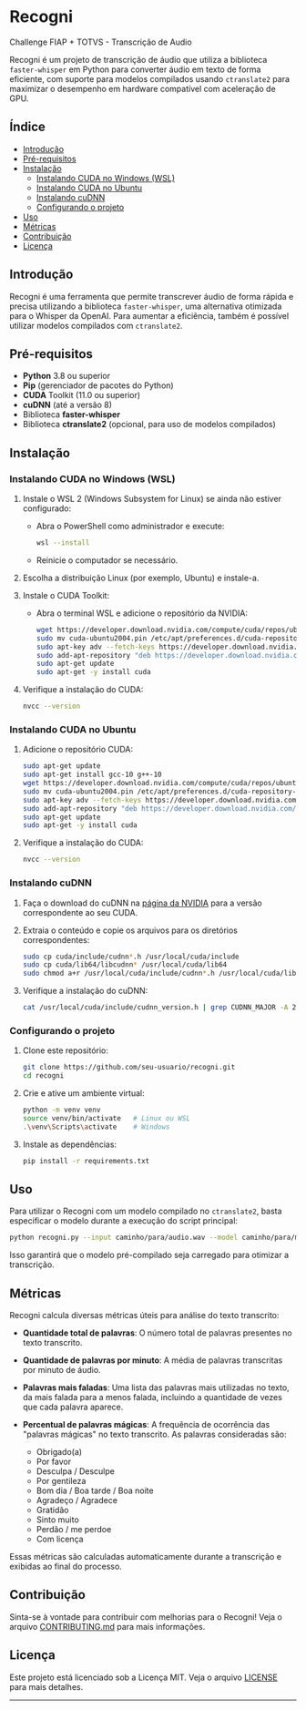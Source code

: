 # Recogni
Challenge FIAP + TOTVS - Transcrição de Audio

Recogni é um projeto de transcrição de áudio que utiliza a biblioteca `faster-whisper` em Python para converter áudio em texto de forma eficiente, com suporte para modelos compilados usando `ctranslate2` para maximizar o desempenho em hardware compatível com aceleração de GPU.

## Índice

- [Introdução](#introdução)
- [Pré-requisitos](#pré-requisitos)
- [Instalação](#instalação)
  - [Instalando CUDA no Windows (WSL)](#instalando-cuda-no-windows-wsl)
  - [Instalando CUDA no Ubuntu](#instalando-cuda-no-ubuntu)
  - [Instalando cuDNN](#instalando-cudnn)
  - [Configurando o projeto](#configurando-o-projeto)
- [Uso](#uso)
- [Métricas](#métricas)
- [Contribuição](#contribuição)
- [Licença](#licença)

## Introdução

Recogni é uma ferramenta que permite transcrever áudio de forma rápida e precisa utilizando a biblioteca `faster-whisper`, uma alternativa otimizada para o Whisper da OpenAI. Para aumentar a eficiência, também é possível utilizar modelos compilados com `ctranslate2`.

## Pré-requisitos

- **Python** 3.8 ou superior
- **Pip** (gerenciador de pacotes do Python)
- **CUDA** Toolkit (11.0 ou superior)
- **cuDNN** (até a versão 8)
- Biblioteca **faster-whisper**
- Biblioteca **ctranslate2** (opcional, para uso de modelos compilados)

## Instalação

### Instalando CUDA no Windows (WSL)

1. Instale o WSL 2 (Windows Subsystem for Linux) se ainda não estiver configurado:
   - Abra o PowerShell como administrador e execute:
     ```sh
     wsl --install
     ```
   - Reinicie o computador se necessário.

2. Escolha a distribuição Linux (por exemplo, Ubuntu) e instale-a.

3. Instale o CUDA Toolkit:
   - Abra o terminal WSL e adicione o repositório da NVIDIA:
     ```sh
     wget https://developer.download.nvidia.com/compute/cuda/repos/ubuntu2004/x86_64/cuda-ubuntu2004.pin
     sudo mv cuda-ubuntu2004.pin /etc/apt/preferences.d/cuda-repository-pin-600
     sudo apt-key adv --fetch-keys https://developer.download.nvidia.com/compute/cuda/repos/ubuntu2004/x86_64/3bf863cc.pub
     sudo add-apt-repository "deb https://developer.download.nvidia.com/compute/cuda/repos/ubuntu2004/x86_64/ /"
     sudo apt-get update
     sudo apt-get -y install cuda
     ```

4. Verifique a instalação do CUDA:
   ```sh
   nvcc --version
   ```

### Instalando CUDA no Ubuntu

1. Adicione o repositório CUDA:
   ```sh
   sudo apt-get update
   sudo apt-get install gcc-10 g++-10
   wget https://developer.download.nvidia.com/compute/cuda/repos/ubuntu2004/x86_64/cuda-ubuntu2004.pin
   sudo mv cuda-ubuntu2004.pin /etc/apt/preferences.d/cuda-repository-pin-600
   sudo apt-key adv --fetch-keys https://developer.download.nvidia.com/compute/cuda/repos/ubuntu2004/x86_64/3bf863cc.pub
   sudo add-apt-repository "deb https://developer.download.nvidia.com/compute/cuda/repos/ubuntu2004/x86_64/ /"
   sudo apt-get update
   sudo apt-get -y install cuda
   ```

2. Verifique a instalação do CUDA:
   ```sh
   nvcc --version
   ```

### Instalando cuDNN

1. Faça o download do cuDNN na [página da NVIDIA](https://developer.nvidia.com/cudnn) para a versão correspondente ao seu CUDA.
2. Extraia o conteúdo e copie os arquivos para os diretórios correspondentes:
   ```sh
   sudo cp cuda/include/cudnn*.h /usr/local/cuda/include
   sudo cp cuda/lib64/libcudnn* /usr/local/cuda/lib64
   sudo chmod a+r /usr/local/cuda/include/cudnn*.h /usr/local/cuda/lib64/libcudnn*
   ```

3. Verifique a instalação do cuDNN:
   ```sh
   cat /usr/local/cuda/include/cudnn_version.h | grep CUDNN_MAJOR -A 2
   ```

### Configurando o projeto

1. Clone este repositório:
   ```sh
   git clone https://github.com/seu-usuario/recogni.git
   cd recogni
   ```

2. Crie e ative um ambiente virtual:
   ```sh
   python -m venv venv
   source venv/bin/activate   # Linux ou WSL
   .\venv\Scripts\activate    # Windows
   ```

3. Instale as dependências:
   ```sh
   pip install -r requirements.txt
   ```

## Uso

Para utilizar o Recogni com um modelo compilado no `ctranslate2`, basta especificar o modelo durante a execução do script principal:

```sh
python recogni.py --input caminho/para/audio.wav --model caminho/para/modelo-ctranslate2
```

Isso garantirá que o modelo pré-compilado seja carregado para otimizar a transcrição.

## Métricas

Recogni calcula diversas métricas úteis para análise do texto transcrito:

- **Quantidade total de palavras**: O número total de palavras presentes no texto transcrito.
- **Quantidade de palavras por minuto**: A média de palavras transcritas por minuto de áudio.
- **Palavras mais faladas**: Uma lista das palavras mais utilizadas no texto, da mais falada para a menos falada, incluindo a quantidade de vezes que cada palavra aparece.
- **Percentual de palavras mágicas**: A frequência de ocorrência das "palavras mágicas" no texto transcrito. As palavras consideradas são:

  - Obrigado(a)
  - Por favor
  - Desculpa / Desculpe
  - Por gentileza
  - Bom dia / Boa tarde / Boa noite
  - Agradeço / Agradece
  - Gratidão
  - Sinto muito
  - Perdão / me perdoe
  - Com licença

Essas métricas são calculadas automaticamente durante a transcrição e exibidas ao final do processo.

## Contribuição

Sinta-se à vontade para contribuir com melhorias para o Recogni! Veja o arquivo [CONTRIBUTING.md](CONTRIBUTING.md) para mais informações.

## Licença

Este projeto está licenciado sob a Licença MIT. Veja o arquivo [LICENSE](LICENSE) para mais detalhes.

---